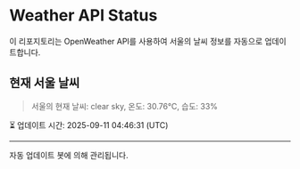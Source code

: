 
# Weather API Status

이 리포지토리는 OpenWeather API를 사용하여 서울의 날씨 정보를 자동으로 업데이트합니다.

## 현재 서울 날씨
> 서울의 현재 날씨: clear sky, 온도: 30.76°C, 습도: 33%

⏳ 업데이트 시간: 2025-09-11 04:46:31 (UTC)

---
자동 업데이트 봇에 의해 관리됩니다.
